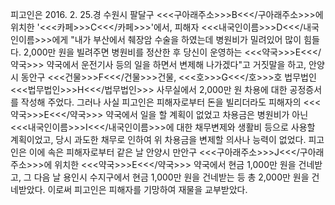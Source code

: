 피고인은 2016. 2. 25.경 수원시 팔달구 <<<구아래주소>>>B<<</구아래주소>>>에 위치한 '<<<카페>>>C<<</카페>>>'에서, 피해자 <<<내국인이름>>>D<<</내국인이름>>>에게 "내가 부산에서 췌장암 수술을 하였는데 병원비가 밀려있어 많이 힘들다. 2,000만 원을 빌려주면 병원비를 정산한 후 당신이 운영하는 <<<약국>>>E<<</약국>>> 약국에서 운전기사 등의 일을 하면서 변제해 나가겠다"고 거짓말을 하고, 안양시 동안구 <<<건물>>>F<<</건물>>>건물, <<<호>>>G<<</호>>>호 법무법인 <<<법무법인>>>H<<</법무법인>>> 사무실에서 2,000만 원 차용에 대한 공정증서를 작성해 주었다. 그러나 사실 피고인은 피해자로부터 돈을 빌리더라도 피해자의 <<<약국>>>E<<</약국>>> 약국에서 일을 할 계획이 없었고 차용금은 병원비가 아닌 <<<내국인이름>>>I<<</내국인이름>>>에 대한 채무변제와 생활비 등으로 사용할 계획이었고, 당시 과도한 채무로 인하여 위 차용금을 변제할 의사나 능력이 없었다.
피고인은 이에 속은 피해자로부터 같은 날 안양시 만안구 <<<구아래주소>>>J<<</구아래주소>>>에 위치한 <<<약국>>>E<<</약국>>> 약국에서 현금 1,000만 원을 건네받고, 그 다음 날 용인시 수지구에서 현금 1,000만 원을 건네받는 등 총 2,000만 원을 건네받았다.
이로써 피고인은 피해자를 기망하여 재물을 교부받았다.